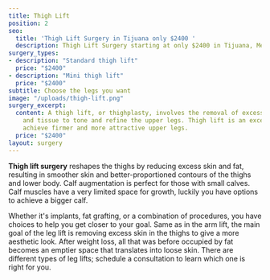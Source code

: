 ```yaml
---
title: Thigh Lift
position: 2
seo:
  title: 'Thigh Lift Surgery in Tijuana only $2400 '
  description: Thigh Lift Surgery starting at only $2400 in Tijuana, Mexico
surgery_types:
- description: "​​Standard thigh lift"
  price: "$2400​"
- description: "​Mini thigh lift"
  price: "$2400​"
subtitle: Choose the legs you want
image: "/uploads/thigh-lift.png"
surgery_excerpt:
  content: A thigh lift, or thighplasty, involves the removal of excess skin, fat,
    and tissue to tone and refine the upper legs. Thigh lift is an excellent way to
    achieve firmer and more attractive upper legs.
  price: "$2400"
layout: surgery
---
```


**Thigh lift surgery** reshapes the thighs by reducing excess skin and fat, resulting in smoother skin and better-proportioned contours of the thighs and lower body. Calf augmentation is perfect for those with small calves. Calf muscles have a very limited space for growth, luckily you have options to achieve a bigger calf.

Whether it's implants, fat grafting, or a combination of procedures, you have choices to help you get closer to your goal. Same as in the arm lift, the main goal of the leg lift is removing excess skin in the thighs to give a more aesthetic look. After weight loss, all that was before occupied by fat becomes an emptier space that translates into loose skin. There are different types of leg lifts; schedule a consultation to learn which one is right for you.
